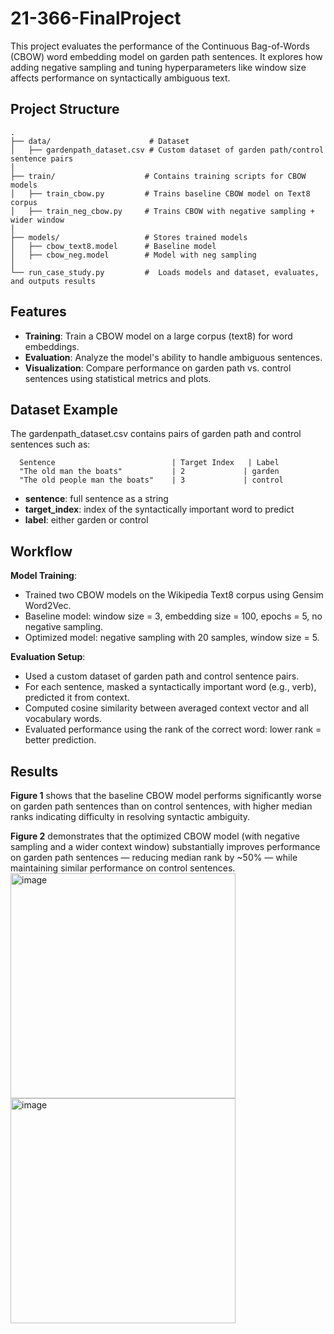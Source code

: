 # 21-366-FinalProject
This project evaluates the performance of the Continuous Bag-of-Words (CBOW) word embedding model on garden path sentences. It explores how adding negative sampling and tuning hyperparameters like window size affects performance on syntactically ambiguous text.


## Project Structure

```
.
├── data/                      # Dataset
│   ├── gardenpath_dataset.csv # Custom dataset of garden path/control sentence pairs
│
├── train/                    # Contains training scripts for CBOW models
│   ├── train_cbow.py         # Trains baseline CBOW model on Text8 corpus
│   ├── train_neg_cbow.py     # Trains CBOW with negative sampling + wider window
│
├── models/                   # Stores trained models
│   ├── cbow_text8.model      # Baseline model
│   ├── cbow_neg.model        # Model with neg sampling
│
└── run_case_study.py         #  Loads models and dataset, evaluates, and outputs results
```


## Features
- **Training**: Train a CBOW model on a large corpus (text8) for word embeddings. 
- **Evaluation**: Analyze the model's ability to handle ambiguous sentences. 
- **Visualization**: Compare performance on garden path vs. control sentences using statistical metrics and plots. 


## Dataset Example
The gardenpath_dataset.csv contains pairs of garden path and control sentences such as:
```
  Sentence	                        | Target Index	 | Label
  "The old man the boats"	        | 2	            | garden
  "The old people man the boats"	| 3	            | control
```
- **sentence**: full sentence as a string
- **target_index**: index of the syntactically important word to predict
- **label**: either garden or control


## Workflow
**Model Training**:
- Trained two CBOW models on the Wikipedia Text8 corpus using Gensim Word2Vec.
- Baseline model: window size = 3, embedding size = 100, epochs = 5, no negative sampling.
- Optimized model: negative sampling with 20 samples, window size = 5.

**Evaluation Setup**:
- Used a custom dataset of garden path and control sentence pairs.
- For each sentence, masked a syntactically important word (e.g., verb), predicted it from context.
- Computed cosine similarity between averaged context vector and all vocabulary words.
- Evaluated performance using the rank of the correct word: lower rank = better prediction.

## Results
**Figure 1** shows that the baseline CBOW model performs significantly worse on garden path sentences than on control sentences, with higher median ranks indicating difficulty in resolving syntactic ambiguity.

**Figure 2** demonstrates that the optimized CBOW model (with negative sampling and a wider context window) substantially improves performance on garden path sentences — reducing median rank by ~50% — while maintaining similar performance on control sentences.
<img width="360" alt="image" src="https://github.com/user-attachments/assets/873d1cf2-379f-4c68-9b97-3ccb6c3aef90" />
<img width="360" alt="image" src="https://github.com/user-attachments/assets/238b642d-c3c5-492a-b19d-b8e96fcb1516" />


